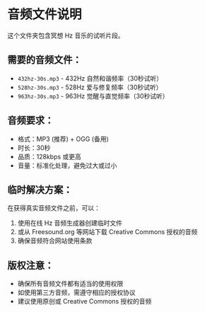 # 音频文件说明

这个文件夹包含冥想 Hz 音乐的试听片段。

## 需要的音频文件：

- `432hz-30s.mp3` - 432Hz 自然和谐频率（30秒试听）
- `528hz-30s.mp3` - 528Hz 爱与修复频率（30秒试听） 
- `963hz-30s.mp3` - 963Hz 觉醒与直觉频率（30秒试听）

## 音频要求：

- 格式：MP3 (推荐) + OGG (备用)
- 时长：30秒
- 品质：128kbps 或更高
- 音量：标准化处理，避免过大或过小

## 临时解决方案：

在获得真实音频文件之前，可以：
1. 使用在线 Hz 音频生成器创建临时文件
2. 或从 Freesound.org 等网站下载 Creative Commons 授权的音频
3. 确保音频符合网站使用条款

## 版权注意：

- 确保所有音频文件都有适当的使用权限
- 如使用第三方音频，需遵守相应的授权协议
- 建议使用原创或 Creative Commons 授权的音频
